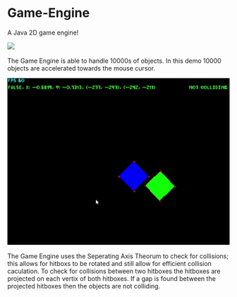 # Game-Engine
A Java 2D game engine!

![](/Objects.gif)

The Game Engine is able to handle 10000s of objects. In this demo 10000 objects are accelerated towards the mouse cursor.

![](/Collision.gif)

The Game Engine uses the Seperating Axis Theorum to check for collisions; this allows for hitboxs to be rotated and still allow for efficient collision caculation. To check for collisions between two hitboxes the hitboxes are projected on each vertix of both hitboxes. If a gap is found between the projected hitboxes then the objects are not colliding.


